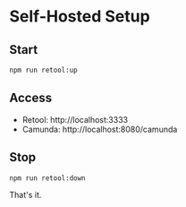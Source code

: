 # Self-Hosted Setup

## Start
```bash
npm run retool:up
```

## Access
- Retool: http://localhost:3333
- Camunda: http://localhost:8080/camunda

## Stop
```bash
npm run retool:down
```

That's it.
